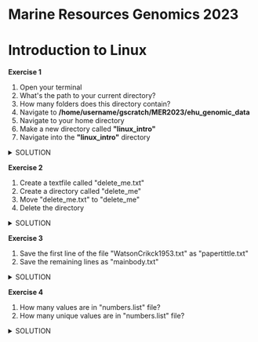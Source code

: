 # Marine Resources Genomics 2023


# Introduction to Linux

**Exercise 1**

1. Open your terminal
2. What's the path to your current directory?
3. How many folders does this directory contain?
4. Navigate to **/home/username/gscratch/MER2023/ehu_genomic_data**
5. Navigate to your home directory
6. Make a new directory called **"linux_intro"**
7. Navigate into the **"linux_intro"** directory

<details><summary>SOLUTION</summary>
<p>
  
```
pwd
```
  
```
ls
```
  
```
cd /home/username/gscratch/MER2023/ehu_genomic_data
```
```
cd
```
```
mkdir linux_intro
```
```
cd /linux_intro
```
</p>
</details>

**Exercise 2**
1. Create a textfile called "delete_me.txt"
2. Create a directory called "delete_me"
3. Move "delete_me.txt" to "delete_me"
4. Delete the directory

<details><summary>SOLUTION</summary>
<p>
  
```
touch delete_me.txt
```

```
mkdir delete_me
```
```
mv delete_me.txt delete_me
``` 
```
rm -r delete_me
```
  
</p>
</details>

**Exercise 3**
1) Save the first line of the file "WatsonCrikck1953.txt" as "papertittle.txt"
2) Save the remaining lines as "mainbody.txt"

<details><summary>SOLUTION</summary>
<p>
  
```
head -1 WatsonCrick1953.txt > papertitle.txt
```

```
tail -n +2 WatsonCrick1953.txt > mainbody.txt
```
</p>
</details>

**Exercise 4**
1) How many values are in "numbers.list" file?
2) How many unique values are in "numbers.list" file?

<details><summary>SOLUTION</summary>
<p>
  
```
wc -l numbers.list
```

```
uniq numbers.list | wc -l
```
</p>
</details>

